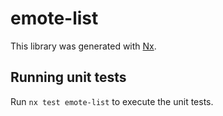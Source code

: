 # emote-list

This library was generated with [Nx](https://nx.dev).

## Running unit tests

Run `nx test emote-list` to execute the unit tests.
